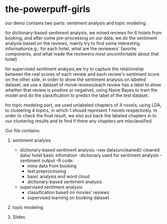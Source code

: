 # the-powerpuff-girls

our demo contains two parts: sentiment analysis and topic modeling.

for dictionary-based sentiment analysis, we mined reviews for 6 hotels from booking, and after some pre-processing on our data, we do the sentiment analysis based on the reviews, mainly try to find some interesting information(e.g.: for each hotel, what are the reviewers' favorite components, and what made the reviewers most uncomfortable about that hotel)

for supervised sentiment analysis,we try to capture the relationship between the real scores of each review and each review's sentiment score.
on the other side, in order to show the sentiment analysis on labeled dataset, we use a dataset of movie reviews(each review has a label to show whether that review is positive or negative), using Naive Bayes to train the model and do the classification to predict the label of the test dataset.

for topic modeling part, we used unlabeled chapters of 4 novels, using LDA, to clustering 4 topics, in which 1 should represent 1 novels respectively. in order to check the final result, we also put back the labeled chapters in to our clustering results and to find if there any chapters are misclassified.

Our file contains:
1. sentiment analysis
   - dictionary-based sentiment analysis
     -raw data(uncleaned)/ cleaned data/ hotel basic infomation
     -dictionary used for sentiment analysis
     -sentiment output
     -R code:
      - mine data from booking
      - text preprocessing
      - basic analysis and word cloud 
      - dictionary-based sentiment analysis
   - supervised sentiment analysis
      - classification based on movies' reviews
      - supervised learning on booking dataset

2. topic modeling
3. Slides
